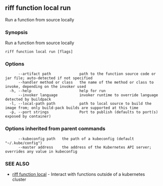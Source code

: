 ## riff function local run

Run a function from source locally

### Synopsis

Run a function from source locally

```
riff function local run [flags]
```

### Options

```
      --artifact path             path to the function source code or jar file; auto-detected if not specified
      --handler method or class   the name of the method or class to invoke, depending on the invoker used
  -h, --help                      help for run
      --invoker language          invoker runtime to override language detected by buildpack
  -l, --local-path path           path to local source to build the image from; only build-pack builds are supported at this time
  -p, --port strings              Port to publish (defaults to port(s) exposed by container)
```

### Options inherited from parent commands

```
      --kubeconfig path   the path of a kubeconfig (default "~/.kube/config")
      --master address    the address of the Kubernetes API server; overrides any value in kubeconfig
```

### SEE ALSO

* [riff function local](riff_function_local.md)	 - Interact with functions outside of a kubernetes cluster


